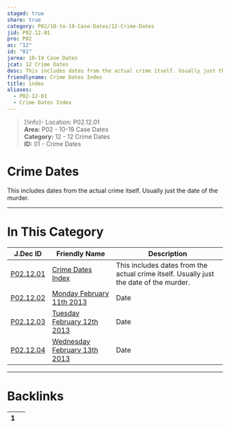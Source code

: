 ```yaml
---  
staged: true  
share: true  
category: P02/10-to-19-Case-Dates/12-Crime-Dates  
jid: P02.12.01  
pro: P02  
ac: "12"  
id: "01"  
jarea: 10-19 Case Dates  
jcat: 12 Crime Dates  
desc: This includes dates from the actual crime itself. Usually just the date of the murder.  
friendlyname: Crime Dates Index  
title: index  
aliases:  
  - P02-12-01  
  - Crime Dates Index  
---  
```

>[!info]- Location: P02.12.01  
>**Area:** P02 - 10-19 Case Dates  
>**Category:** 12 - 12 Crime Dates  
>**ID:** 01 - Crime Dates  
  
# Crime Dates  
  
This includes dates from the actual crime itself. Usually just the date of the murder.  
  
  
  
---  
# In This Category  
  
| J.Dec ID                                                                                                                       | Friendly Name                                                                                                                                     | Description                                                                            |  
| ------------------------------------------------------------------------------------------------------------------------------ | ------------------------------------------------------------------------------------------------------------------------------------------------- | -------------------------------------------------------------------------------------- |  
| [P02.12.01](index.md)                                      | [Crime Dates Index](index.md)                                                 | This includes dates from the actual crime itself. Usually just the date of the murder. |  
| [P02.12.02](./02-2013-02-11-Monday-February-11th-2013.md)    | [Monday February 11th 2013](./02-2013-02-11-Monday-February-11th-2013.md)       | Date                                                                                   |  
| [P02.12.03](./03-2013-02-12-Tuesday-February-12th-2013.md)   | [Tuesday February 12th 2013](./03-2013-02-12-Tuesday-February-12th-2013.md)     | Date                                                                                   |  
| [P02.12.04](./04-2013-02-13-Wednesday-February-13th-2013.md) | [Wednesday February 13th 2013](./04-2013-02-13-Wednesday-February-13th-2013.md) | Date                                                                                   |  
  
  
---  
# Backlinks  
<div><table class="dataview table-view-table"><thead class="table-view-thead"><tr class="table-view-tr-header"><th class="table-view-th"><span></span><span class="dataview small-text">1</span></th><th class="table-view-th"><span></span></th></tr></thead><tbody class="table-view-tbody"></tbody></table></div>